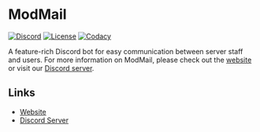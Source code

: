 # ModMail

[![Discord](https://discordapp.com/api/guilds/576016832956334080/embed.png)](https://discord.gg/wjWJwJB)
[![License](https://img.shields.io/github/license/CHamburr/ModMail.svg)](https://github.com/CHamburr/modmail/blob/master/LICENSE)
[![Codacy](https://api.codacy.com/project/badge/Grade/aad8b5aee37940a08b15d6de2bc977a8)](https://www.codacy.com?utm_source=github.com&amp;utm_medium=referral&amp;utm_content=CHamburr/modmail&amp;utm_campaign=Badge_Grade)

A feature-rich Discord bot for easy communication between server staff and users. For more information on ModMail, please check out the [website](https://modmail.netlify.com) or visit our [Discord server](https://discord.gg/wjWJwJB).



## Links

- [Website](https://modmail.netlify.com)
- [Discord Server](https://discord.gg/wjWJwJB)
